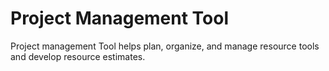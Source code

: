 # Project Management Tool
 Project management Tool helps plan, organize, and manage resource tools and develop resource estimates.
